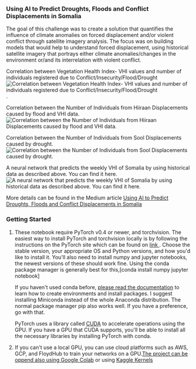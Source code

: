 ### Using AI to Predict Droughts, Floods and Conflict Displacements in Somalia
The goal of this challenge was to create a solution that quantifies the influence of climate anomalies on forced displacement and/or violent conflict through satellite imagery analysis. The focus was on building models that would help to understand forced displacement, using historical satellite imagery that portrays either climate anomalies/changes in the environment or/and its interrelation with violent conflict.

Correlation between Vegetation Health Index- VHI values and number of individuals registered due to Conflict/Insecurity/Flood/Drought
![Correlation between Vegetation Health Index- VHI values and number of individuals registered due to Conflict/Insecurity/Flood/Drought](https://miro.medium.com/max/2973/1*4wkjLXDfZiQN7al08xMfZw.png).

Correlation between the Number of Individuals from Hiiraan Displacements caused by flood and VHI data.
![Correlation between the Number of Individuals from Hiiraan Displacements caused by flood and VHI data.](https://miro.medium.com/max/1598/1*YRClJxKzHAozNI-DtKme6Q.png)

Correlation between the Number of Individuals from Sool Displacements caused by drought.
![Correlation between the Number of Individuals from Sool Displacements caused by drought.](https://miro.medium.com/max/1613/1*ex8HMVNnb657vRaAyfs6sw.png)

A neural network that predicts the weekly VHI of Somalia by using historical data as described above. You can find it here.
![A neural network that predicts the weekly VHI of Somalia by using historical data as described above. You can find it here.](https://miro.medium.com/max/836/1*1aD35jw5FDBNqeufEoMFKA.png)



More details can be found in the Medium article [Using AI to Predict Droughts, Floods and Conflict Displacements in Somalia
](https://medium.com/omdena/using-ai-to-predict-droughts-floods-and-conflict-displacements-in-somalia-40cba6200f3c)


### Getting Started

1. These notebook require PyTorch v0.4 or newer, and torchvision. The easiest way to install PyTorch and torchvision locally is by following the instructions on the PyTorch site which can be found on [link ](https://pytorch.org/get-started/locally/) . Choose the stable version, your appropriate OS and Python versions, and how you'd like to install it. You'll also need to install numpy and jupyter notebooks, the newest versions of these should work fine. Using the conda package manager is generally best for this,[conda install numpy jupyter notebook]

   If you haven't used conda before, [please read the documentation](https://conda.io/en/latest/) to learn how to create environments and install packages. I suggest installing Miniconda instead of the whole Anaconda distribution. The normal package manager pip also works well. If you have a preference, go with that.

   PyTorch uses a library called [CUDA](https://developer.nvidia.com/cuda-zone) to accelerate operations using the GPU. If you have a GPU that CUDA supports, you'll be able to install all the necessary libraries by installing PyTorch with conda. 

2. If you can't use a local GPU, you can use cloud platforms such as AWS, GCP, and FloydHub to train your networks on a GPU.[The project can be oppend also using  Google Colab](https://colab.research.google.com/) or using  [Kaggle Kernels](https://www.kaggle.com)

